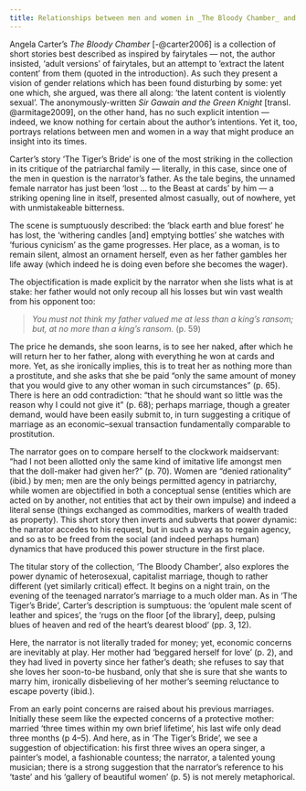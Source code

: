 ```yaml
---
title: Relationships between men and women in _The Bloody Chamber_ and _Sir Gawain and the Green Knight_
---
```


Angela Carter’s _The Bloody Chamber_ [-@carter2006] is a collection of short stories best described as inspired by fairytales — not, the author insisted, ‘adult versions’ of fairytales, but an attempt to ‘extract the latent content’ from them (quoted in the introduction). As such they present a vision of gender relations which has been found disturbing by some: yet one which, she argued, was there all along: ‘the latent content is violently sexual’. The anonymously-written _Sir Gawain and the Green Knight_ [transl. @armitage2009], on the other hand, has no such explicit intention — indeed, we know nothing for certain about the author’s intentions. Yet it, too, portrays relations between men and women in a way that might produce an insight into its times.

Carter’s story ‘The Tiger’s Bride’ is one of the most striking in the collection in its critique of the patriarchal family — literally, in this case, since one of the men in question is the narrator’s father. As the tale begins, the unnamed female narrator has just been ‘lost … to the Beast at cards’ by him — a striking opening line in itself, presented almost casually, out of nowhere, yet with unmistakeable bitterness.

The scene is sumptuously described: the ‘black earth and blue forest’ he has lost, the ‘withering candles [and] emptying bottles’ she watches with ‘furious cynicism’ as the game progresses. Her place, as a woman, is to remain silent, almost an ornament herself, even as her father gambles her life away (which indeed he is doing even before she becomes the wager).

The objectification is made explicit by the narrator when she lists what is at stake: her father would not only recoup all his losses but win vast wealth from his opponent too:

> _You must not think my father valued me at less than a king’s ransom; but, at *no more* than a king’s ransom._ (p.&nbsp;59)

The price he demands, she soon learns, is to see her naked, after which he will return her to her father, along with everything he won at cards and more. Yet, as she ironically implies, this is to treat her as nothing more than a prostitute, and she asks that she be paid “only the same amount of money that you would give to any other woman in such circumstances” (p.&nbsp;65). There is here an odd contradiction: “that he should want so little was the reason why I could not give it” (p.&nbsp;68); perhaps marriage, though a greater demand, would have been easily submit to, in turn suggesting a critique of marriage as an economic–sexual transaction fundamentally comparable to prostitution.

The narrator goes on to compare herself to the clockwork maidservant: “had I not been allotted only the same kind of imitative life amongst men that the doll-maker had given her?” (p.&nbsp;70). Women are “denied rationality” (ibid.) by men; men are the only beings permitted agency in patriarchy, while women are objectified in both a conceptual sense (entities which are acted on by another, not entities that act by their own impulse) and indeed a literal sense (things exchanged as commodities, markers of wealth traded as property). This short story then inverts and subverts that power dynamic: the narrator accedes to his request, but in such a way as to regain agency, and so as to be freed from the social (and indeed perhaps human) dynamics that have produced this power structure in the first place.

The titular story of the collection, ‘The Bloody Chamber’, also explores the power dynamic of heterosexual, capitalist marriage, though to rather different (yet similarly critical) effect. It begins on a night train, on the evening of the teenaged narrator’s marriage to a much older man. As in ‘The Tiger’s Bride’, Carter’s description is sumptuous: the ‘opulent male scent of leather and spices’, the ‘rugs on the floor [of the library], deep, pulsing blues of heaven and red of the heart’s dearest blood’ (pp.&nbsp;3,&nbsp;12).

Here, the narrator is not literally traded for money; yet, economic concerns are inevitably at play. Her mother had ‘beggared herself for love’ (p.&nbsp;2), and they had lived in poverty since her father’s death; she refuses to say that she loves her soon-to-be husband, only that she is sure that she wants to marry him, ironically disbelieving of her mother’s seeming reluctance to escape poverty (ibid.).

From an early point concerns are raised about his previous marriages. Initially these seem like the expected concerns of a protective mother: married ‘three times within my own brief lifetime’, his last wife only dead three months (p&nbsp;4–5). And here, as in ‘The Tiger’s Bride’, we see a suggestion of objectification: his first three wives an opera singer, a painter’s model, a fashionable countess; the narrator, a talented young musician; there is a strong suggestion that the narrator’s reference to his ‘taste’ and his ‘gallery of beautiful women’ (p.&nbsp;5) is not merely metaphorical.
